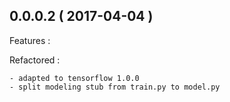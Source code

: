 ## 0.0.0.2 ( 2017-04-04 )

Features :

   
Refactored :

    - adapted to tensorflow 1.0.0
    - split modeling stub from train.py to model.py
     